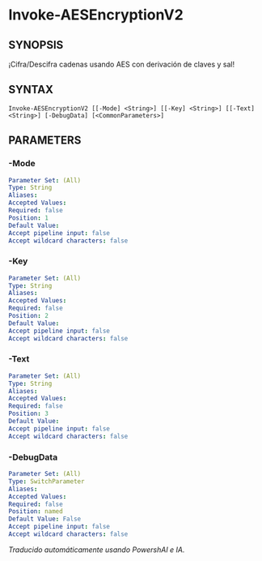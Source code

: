 ﻿---
external help file: powershai-help.xml
schema: 2.0.0
powershai: true
---

# Invoke-AESEncryptionV2

## SYNOPSIS <!--!= @#Synop !-->
¡Cifra/Descifra cadenas usando AES con derivación de claves y sal!

## SYNTAX <!--!= @#Syntax !-->

```
Invoke-AESEncryptionV2 [[-Mode] <String>] [[-Key] <String>] [[-Text] <String>] [-DebugData] [<CommonParameters>]
```

## PARAMETERS <!--!= @#Params !-->

### -Mode

```yml
Parameter Set: (All)
Type: String
Aliases: 
Accepted Values: 
Required: false
Position: 1
Default Value: 
Accept pipeline input: false
Accept wildcard characters: false
```

### -Key

```yml
Parameter Set: (All)
Type: String
Aliases: 
Accepted Values: 
Required: false
Position: 2
Default Value: 
Accept pipeline input: false
Accept wildcard characters: false
```

### -Text

```yml
Parameter Set: (All)
Type: String
Aliases: 
Accepted Values: 
Required: false
Position: 3
Default Value: 
Accept pipeline input: false
Accept wildcard characters: false
```

### -DebugData

```yml
Parameter Set: (All)
Type: SwitchParameter
Aliases: 
Accepted Values: 
Required: false
Position: named
Default Value: False
Accept pipeline input: false
Accept wildcard characters: false
```


<!--PowershaiAiDocBlockStart-->
_Traducido automáticamente usando PowershAI e IA._
<!--PowershaiAiDocBlockEnd-->
